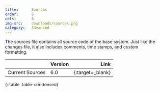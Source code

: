 ```yaml
---
title:      Sources
order:      6
cols:       6
img-src:    downloads/sources.png
category:   Advanced
---
```

The sources file contains all source code of the base system. Just like the changes file, it also includes comments, time stamps, and custom formatting.

|                   | Version | Link                                                      |
| ----------------- |:------- | ---------------------------------------------------------:|
| Current Sources  | 6.0     | [<i class="fa fa-download"></i>][sources]{:target=_blank} |
{:.table .table-condensed}

[sources]: https://files.squeak.org/sources_files/SqueakV60.sources.gz
